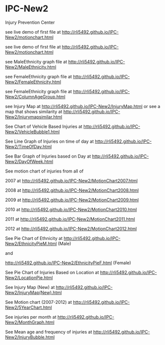 IPC-New2
===

Injury Prevention Center

see live demo of first file at http://rli5492.github.io/IPC-New2/motionchart.html

see live demo of first file at http://rli5492.github.io/IPC-New2/motionchart.html

see MaleEthnicity graph file at http://rli5492.github.io/IPC-New2/MaleEthnicity.html

see FemaleEthnicity graph file at http://rli5492.github.io/IPC-New2/FemaleEthnicity.html

see FemaleEthnicity graph file at http://rli5492.github.io/IPC-New2/ColumnAgeGroup.html

see Injury Map at http://rli5492.github.io/IPC-New2/InjuryMap.html or see a map that shows similarity at http://rli5492.github.io/IPC-New2/Injurymapsimilar.html

See Chart of Vehicle Based Injuries at http://rli5492.github.io/IPC-New2/VehicleBubble1.html

See Line Graph of Injuries on time of day at http://rli5492.github.io/IPC-New2/TimeOfDay.html

See Bar Graph of Injuries based on Day at http://rli5492.github.io/IPC-New2/DayOfWeek.html

See motion chart of injuries from all of 

2007 at http://rli5492.github.io/IPC-New2/MotionChart2007.html

2008 at http://rli5492.github.io/IPC-New2/MotionChart2008.html

2009 at http://rli5492.github.io/IPC-New2/MotionChart2009.html

2010 at http://rli5492.github.io/IPC-New2/MotionChart2010.html

2011 at http://rli5492.github.io/IPC-New2/MotionChart2011.html

2012 at http://rli5492.github.io/IPC-New2/MotionChart2012.html

See Pie Chart of Ethnicity at http://rli5492.github.io/IPC-New2/EthnicityPieM.html (Male) 

and 

http://rli5492.github.io/IPC-New2/EthnicityPieF.html (Female)

See Pie Chart of Injuries Based on Location at http://rli5492.github.io/IPC-New2/LocationPie.html

See Injury Map (New) at http://rli5492.github.io/IPC-New2/InjuryMap(New).html

See Motion chart (2007-2012) at http://rli5492.github.io/IPC-New2/5YearChart.html

See injuries per month at http://rli5492.github.io/IPC-New2/MonthGraph.html

See Mean age and frequency of injuries at http://rli5492.github.io/IPC-New2/InjuryBubble.html
